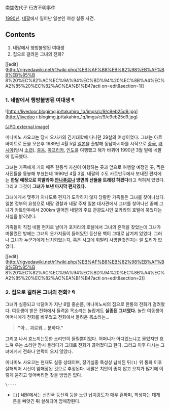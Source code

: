 南埜佐代子 行方不明事件

[1990년](1990%EB%85%84.md), [네팔](%EB%84%A4%ED%8C%94.md)에서 일어난 일본인 여성 실종
사건.

## Contents

    

1. 네팔에서 행방불명된 여대생 
2. 집으로 걸려온 그녀의 전화? 

[[edit](http://rigvedawiki.net/r1/wiki.php/%EB%AF%B8%EB%82%98%EB%AF%B8%EB%85%B
8%20%EC%82%AC%EC%9A%94%EC%BD%94%20%EC%8B%A4%EC%A2%85%20%EC%82%AC%EA%B1%B4?acti
on=edit&section=1)]

### 1. 네팔에서 행방불명된 여대생 ¶

![http://livedoor.blogimg.jp/takahiro_1q/imgs/c/9/c9eb25d9.jpg](http://livedoo
r.blogimg.jp/takahiro_1q/imgs/c/9/c9eb25d9.jpg)

[[JPG external
image]](http://livedoor.blogimg.jp/takahiro_1q/imgs/c/9/c9eb25d9.jpg)

  

미나미노 사요코는 당시 오사카의 긴키대학에 다니던 29살의 여성이었다. 그녀는 아르바이트로 돈을 모은후 1989년 4월 5일
[일본](%EC%9D%BC%EB%B3%B8.md)을 출발해 동남아시아를 시작으로
[중국](%EC%A4%91%EA%B5%AD.md), [러시아](%EB%9F%AC%EC%8B%9C%EC%95%84.md)(당시
[소련](%EC%86%8C%EB%A0%A8.md)), [중동](%EC%A4%91%EB%8F%99.md),
[아프리카](%EC%95%84%ED%94%84%EB%A6%AC%EC%B9%B4.md),
[인도](%EC%9D%B8%EB%8F%84%20%EA%B3%B5%ED%99%94%EA%B5%AD.md)를 여행했고 해가 바뀌어
1990년 3월 말에 네팔에 입국했다.

  

그녀는 가족에게 거의 매주 한통씩 자신이 여행하는 곳과 앞으로 여행할 예정인 곳, 찍은 사진들을 동봉해 부쳤는데 1990년 4월 3일,
네팔의 수도 카트만두에서 보내진 편지에는 **한달 예정으로 히말라야
[안나푸르나](%EC%95%88%EB%82%98%ED%91%B8%EB%A5%B4%EB%82%98.md) 방면의 산들을 트래킹
하겠다**라고 적혀져 있었다. 그리고 그것이 **그녀가 보낸 마지막 편지였다.**

  

그녀에게서 몇주가 지나도록 편지가 도착하지 않자 당황한 가족들은 그녀를 찾아나섰다. 일본 정부의 요청으로 네팔 경찰과 네팔 주재 일본
대사관에서 그녀를 찾아나선 끝에 그녀가 카트만두에서 200km 떨어진 네팔의 주요 관광도시인 포카라의 호텔에 묵었다는 사실을 밝혀냈다.

  

가족들이 직접 네팔 현지로 날아가 포카라의 호텔에서 그녀의 흔적을 찾았는데 그녀가 머물렀던 방에는 그녀의 옷가지들이 들어있던 등산용 백이
그대로 남겨져 있었다. 그러나 그녀가 누군가에게 납치되었는지, 혹은 사고에 휘말려 사망한것인지는 알 도리가 없었다.

  

[[edit](http://rigvedawiki.net/r1/wiki.php/%EB%AF%B8%EB%82%98%EB%AF%B8%EB%85%B
8%20%EC%82%AC%EC%9A%94%EC%BD%94%20%EC%8B%A4%EC%A2%85%20%EC%82%AC%EA%B1%B4?acti
on=edit&section=2)]

### 2. 집으로 걸려온 그녀의 전화? ¶

그녀가 실종되고 넉달여가 지난 8월 중순쯤, 미나미노씨의 집으로 한통의 전화가 걸려왔다. 여동생이 받은 전화에서 들려온 목소리는 놀랍게도
**실종된 그녀였다.** 놀란 여동생이 어머니에게 전화를 바꾸었고 전화에서 들려온 목소리는...

  

> **"아... 괴로워... 분하다."**

  
그리고 나서 흐느끼는듯한 소리만이 들릴뿐이었다. 어머니가 어디있느냐고 물었지만 흐느껴 우는 소리만 잠시 들리다가 그대로 전화가 끊어졌다고
한다. 그리고 이후 다시는 그녀에게서 전화나 연락이 오지 않았다.

  

미나미노 사요코는 현재도 실종 상태이며, 장기실종 특성상 납치된 뒤`[1]` 위 통화 이후 살해되어 시신이 암매장된 것으로 추정된다. 네팔은
치안이 좋지 않고 오지가 많기에 이렇게 묻히고 잊어버리면 찾을 방법은 없다.

`\----`

  * `[1]` 네팔에서는 선진국 등산객 등을 노린 납치강도가 매우 흔하며, 희생자는 대개 돈을 빼앗긴 뒤 살해되어 암매장된다.


